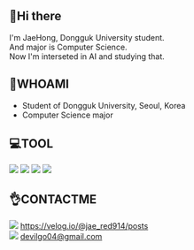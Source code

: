 ## 👋Hi there 

I'm JaeHong, Dongguk University student. \
And major is Computer Science. \
Now I'm interseted in AI and studying that.

## 📍WHOAMI
- Student of Dongguk University, Seoul, Korea 
- Computer Science major

## 💻TOOL 
<div>
  <img src="https://img.shields.io/badge/Python-3776AB?style=for-the-badge&logo=Python&logoColor=white">
  <img src="https://img.shields.io/badge/TensorFlow-FF6F00?style=for-the-badge&logo=TensorFlow&logoColor=white">
  <img src="https://img.shields.io/badge/git-F05032?style=for-the-badge&logo=git&logoColor=white">
  <img src="https://img.shields.io/badge/Numpy-013243?style=for-the-badge&logo=NumPy&logoColor=white">
</div>

## 👌CONTACTME
<img src="https://img.shields.io/badge/Velog-20C997?style=for-the-badge&logo=Velog&logoColor=white"> https://velog.io/@jae_red914/posts \
<img src="https://img.shields.io/badge/Gmail-EA4335?style=for-the-badge&logo=Gmail&logoColor=white"> devilgo04@gmail.com
